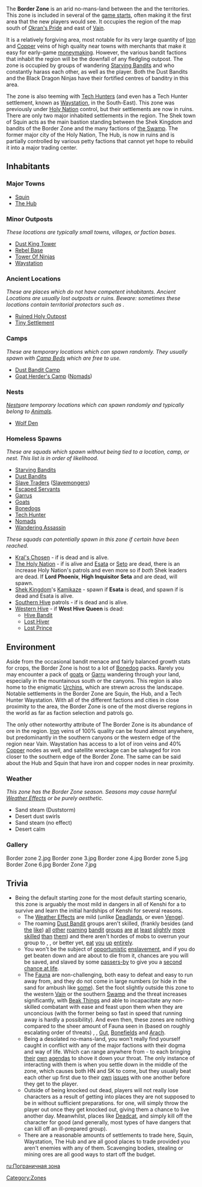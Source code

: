 The **Border Zone** is an arid no-mans-land between the [](01%20-%20Projects%20&%20Wikis/Kenshi/Kenshi%20Wiki/Kenshi%20Wiki%20Template/Shek_Kingdom.md) and the [](Holy_Nation.md) territories. This zone is included in
several of the [game starts](Game_Starts.md "wikilink"), often making it
the first area that the new players would see. It occupies the region of
the map south of [Okran's Pride](Okran's_Pride.md "wikilink") and east of
[Vain](Vain.md "wikilink").

It is a relatively forgiving area, most notable for its very large
quantity of [Iron](Raw_Iron.md "wikilink") and [Copper](Copper.md "wikilink")
veins of high quality near towns with merchants that make it easy for
early-game [moneymaking](Money_Making_Strategies.md "wikilink"). However,
the various bandit factions that inhabit the region will be the downfall
of any fledgling outpost. The zone is occupied by groups of wandering
[Starving Bandits](Starving_Bandits.md "wikilink") and [](Dust_Bandits.md) who constantly harass each other, as
well as the player. Both the Dust Bandits and the Black Dragon Ninjas
have their fortified centres of banditry in this area.

The zone is also teeming with [Tech Hunters](01%20-%20Projects%20&%20Wikis/Kenshi/Kenshi%20Wiki/Kenshi%20Wiki%20Template/Tech_Hunters.md "wikilink")
(and even has a Tech Hunter settlement, known as
[Waystation](Waystation_(Border_Zone).md "wikilink"), in the South-East).
This zone was previously under [Holy Nation](01%20-%20Projects%20&%20Wikis/Kenshi/Kenshi%20Wiki/Kenshi%20Wiki%20Template/The_Holy_Nation.md "wikilink")
control, but their settlements are now in ruins. There are only two
major inhabited settlements in the region. The Shek town of Squin acts
as the main bastion standing between the Shek Kingdom and bandits of the
Border Zone and the many factions of [the Swamp](The_Swamp.md "wikilink").
The former major city of the Holy Nation, The Hub, is now in ruins and
is partially controlled by various petty factions that cannot yet hope
to rebuild it into a major trading center.

## Inhabitants

### Major Towns

- [Squin](Squin.md "wikilink")
- [The Hub](The_Hub.md "wikilink")

### Minor Outposts

*These locations are typically small towns, villages, or faction bases.*

- [Dust King Tower](Dust_King_Tower.md "wikilink")
- [Rebel Base](Rebel_Base.md "wikilink")
- [Tower Of Ninjas](Tower_Of_Ninjas.md "wikilink")
- [Waystation](Waystation_(Border_Zone).md "wikilink")

### Ancient Locations

*These are places which do not have competent inhabitants. Ancient
Locations are usually lost outposts or ruins. Beware: sometimes these
locations contain territorial protectors such as [](Security_Spider.md).*

- [Ruined Holy Outpost](Ruined_Holy_Outpost.md "wikilink")
- [Tiny Settlement](Tiny_Settlement.md "wikilink")

### Camps

*These are temporary locations which can spawn randomly. They usually
spawn with [Camp Beds](Camp_Bed.md "wikilink") which are free to use.*

- [Dust Bandit Camp](Dust_Bandit_Camp.md "wikilink")
- [Goat Herder's Camp](Goat_Herder's_Camp.md "wikilink")
  ([Nomads](Nomads.md "wikilink"))

### Nests

[*Nests*](Nest.md "wikilink")*are temporary locations which can spawn
randomly and typically belong to [Animals](Fauna.md "wikilink").*

- [Wolf Den](Wolf_Den.md "wikilink")

### Homeless Spawns

*These are squads which spawn without being tied to a location, camp, or
nest. This list is in order of likelihood.*

- [Starving Bandits](Starving_Bandits.md "wikilink")
- [Dust Bandits](Dust_Bandits.md "wikilink")
- [Slave Traders](01%20-%20Projects%20&%20Wikis/Kenshi/Kenshi%20Wiki/Kenshi%20Wiki%20Template/Slave_Traders.md "wikilink")
  ([Slavemongers](Slavemonger.md "wikilink"))
- [Escaped Servants](Escaped_Servant.md "wikilink")
- [Garrus](Garru.md "wikilink")
- [Goats](Goat.md "wikilink")
- [Bonedogs](Bonedog.md "wikilink")
- [Tech Hunter](01%20-%20Projects%20&%20Wikis/Kenshi/Kenshi%20Wiki/Kenshi%20Wiki%20Template/Tech_Hunters.md "wikilink")
- [Nomads](Nomads.md "wikilink")
- [Wandering Assassin](Wandering_Assassin.md "wikilink")

*These squads can potentially spawn in this zone if certain [](World_States.md) have been reached.*

- [Kral's Chosen](02%20-%20Projects%20&%20Wikis/Kenshi/Kenshi%20Wiki/Kenshi%20Wiki%20Template/Kral's_Chosen.md "wikilink") - if [](High_Inquisitor_Seta.md) is dead and [](Flying_Bull.md) is alive.
- [The Holy Nation](01%20-%20Projects%20&%20Wikis/Kenshi/Kenshi%20Wiki/Kenshi%20Wiki%20Template/The_Holy_Nation.md "wikilink") - if [](Holy_Lord_Phoenix.md) is alive and
  [Esata](Esata_the_Stone_Golem.md "wikilink") or [Seto](Seto.md "wikilink")
  are dead, there is an increase Holy Nation's patrols and even more so
  if *both* Shek leaders are dead. If **Lord Phoenix**, **High
  Inquisitor Seta** and [](High_Inquisitor_Valtena.md) are dead, [](Strayed_Paladin.md) will spawn.
- [Shek Kingdom](01%20-%20Projects%20&%20Wikis/Kenshi/Kenshi%20Wiki/Kenshi%20Wiki%20Template/Shek_Kingdom.md "wikilink")'s
  [Kamikaze](Kamikaze.md "wikilink") - spawn if **Esata** is dead, [](Hundred_Guardian.md) and [](Shek_Warrior.md) spawn if [](High_Inquisitor_Seta.md) is dead and Esata is alive.
- [Southern Hive](02%20-%20Projects%20&%20Wikis/Kenshi/Kenshi%20Wiki/Kenshi%20Wiki%20Template/Southern_Hive.md "wikilink") patrols - if [](Hive_Queen.md) is dead and [](Queen_of_the_South.md) is alive.
- [Western Hive](Western_Hive.md "wikilink") - if **West Hive Queen** is
  dead:
  - [Hive Bandit](Hive_Bandit.md "wikilink")
  - [Lost Hiver](Lost_Hiver.md "wikilink")
  - [Lost Prince](Lost_Prince.md "wikilink")

## Environment

Aside from the occasional bandit menace and fairly balanced growth stats
for crops, the Border Zone is host to a lot of
[Bonedog](Bonedog.md "wikilink") packs. Rarely you may encounter a pack of
[goats](Goat.md "wikilink") or [Garru](Garru.md "wikilink") wandering through
your land, especially in the mountainous south or the canyons. This
region is also home to the enigmatic [Urchins](Urchin.md "wikilink"), which
are strewn across the landscape. Notable settlements in the Border Zone
are Squin, the Hub, and a Tech Hunter Waystation. With all of the
different factions and cities in close proximity to the area, the Border
Zone is one of the most diverse regions in the world as far as faction
selection and patrols go.

The only other noteworthy attribute of The Border Zone is its abundance
of ore in the region. [Iron](Raw_Iron.md "wikilink") veins of 100% quality
can be found almost anywhere, but predominantly in the southern canyons
or the western edge of the region near Vain. Waystation has access to a
lot of iron veins and 40% [Copper](Copper.md "wikilink") nodes as well, and
satellite wreckage can be salvaged for iron closer to the southern edge
of the Border Zone. The same can be said about the Hub and Squin that
have iron and copper nodes in near proximity.

### Weather

*This zone has the Border Zone season. Seasons may cause harmful
[Weather Effects](Weather_Effects.md "wikilink") or be purely aesthetic.*

- Sand steam (Duststorm)
- Desert dust swirls
- Sand steam (no effect)
- Desert calm

### Gallery

Border zone 2.jpg Border zone 3.jpg Border zone 4.jpg Border zone 5.jpg
Border Zone 6.jpg Border Zone 7.jpg

## Trivia

- Being the default starting zone for the most default starting
  scenario, this zone is arguably the most mild in dangers in all of
  Kenshi for a [](Nameless.md) to survive and learn the initial
  hardships of Kenshi for several reasons.
  - The [Weather Effects](Weather_Effects.md "wikilink") are mild (unlike
    [Deadlands](Deadlands.md "wikilink"), [](The_Black_Desert.md) or even
    [Venge](Venge.md "wikilink")).
  - The roaming [Dust Bandit](Dust_Bandit.md "wikilink") groups aren't
    skilled, (frankly besides [](Starving_Bandits.md) (and
    [the](Rebel_Farmers.md "wikilink") [like](Starving_Vagrant.md "wikilink"))
    [all](Sand_Ninjas.md "wikilink") [other](Bloodraiders.md "wikilink")
    [roaming](Swamp_Ninjas.md "wikilink")
    [bandit](Grass_Pirates.md "wikilink")
    [groups](Black_Desert_Ninjas.md "wikilink")
    [are](01%20-%20Projects%20&%20Wikis/Kenshi/Kenshi%20Wiki/Kenshi%20Wiki%20Template/Berserkers.md "wikilink") [at](02%20-%20Projects%20&%20Wikis/Kenshi/Kenshi%20Wiki/Kenshi%20Wiki%20Template/Kral's_Chosen.md "wikilink")
    [least](01%20-%20Projects%20&%20Wikis/Kenshi/Kenshi%20Wiki/Kenshi%20Wiki%20Template/Band_of_Bones.md "wikilink") [slightly](Scavengers.md "wikilink")
    [more](Red_Sabres.md "wikilink") [skilled](01%20-%20Projects%20&%20Wikis/Kenshi/Kenshi%20Wiki/Kenshi%20Wiki%20Template/Crab_Raiders.md "wikilink")
    [than](Skin_Bandits.md "wikilink") [them](Skeleton_Bandits.md "wikilink"))
    and there aren't hordes of mobs to overrun your group to [](Fishman_Island.md), [](Skinner's_Roam.md), or better yet,
    [eat](Fog_Islands.md "wikilink") [you](Cannibal_Plains.md "wikilink")
    [up](Darkfinger.md "wikilink") [entirely](Royal_Valley.md "wikilink").
  - You won't be the subject of [opportunistic](Manhunters.md "wikilink")
    [enslavement](Slave_Hunters.md "wikilink"), and if you do get beaten
    down and are about to die from it, chances are you will be saved,
    and slaved by some [passers-by](Slavemonger.md "wikilink") to give you
    a [second chance at life](Slavery.md "wikilink").
  - The [Fauna](Fauna.md "wikilink") are non-challenging, both easy to
    defeat and easy to run away from, and they do not come in large
    numbers (or hide in the sand for ambush like
    [some](Skimmer.md "wikilink")). Set the foot slightly outside this zone
    to the western [Vain](Vain.md "wikilink") or the southern
    [Swamp](The_Swamp.md "wikilink") and the threat increases
    significantly, with [Beak Things](Beak_Thing.md "wikilink") and [](Blood_Spider.md) able to incapacitate any
    non-skilled combatant with ease and feast upon them when they are
    unconcious (with the former being so fast in speed that running away
    is hardly a possibility). And even then, these zones are nothing
    compared to the sheer amount of Fauna seen in (based on roughly
    escalating order of threats) [](Leviathan_Coast.md), [](The_Unwanted_Zone.md), [Gut](Gut.md "wikilink"),
    [Bonefields](Bonefields.md "wikilink") and [Arach](Arach.md "wikilink").
  - Being a desolated no-mans-land, you won't really find yourself
    caught in conflict with any of the major factions with their dogma
    and way of life. Which can range anywhere from [](01%20-%20Projects%20&%20Wikis/Kenshi/Kenshi%20Wiki/Kenshi%20Wiki%20Template/The_Holy_Nation.md) - [](01%20-%20Projects%20&%20Wikis/Kenshi/Kenshi%20Wiki/Kenshi%20Wiki%20Template/United_Cities.md) to [](01%20-%20Projects%20&%20Wikis/Kenshi/Kenshi%20Wiki/Kenshi%20Wiki%20Template/Shek_Kingdom.md) each
    bringing [their](Prayer_Day.md "wikilink")
    [own](Tax_Collector.md "wikilink") [agendas](Tribute_Round.md "wikilink")
    to shove it down your throat. The only instance of interacting with
    them is when you settle down in the middle of the zone, which causes
    both HN and SK to come, but they usually beat each other up first
    due to their [own](The_Holy_Crusade.md "wikilink")
    [issues](King_Shager's_Reign.md "wikilink") with one another before
    they get to the player.
  - Outside of being knocked out dead, players will not really lose
    characters as a result of getting into places they are not supposed
    to be in without sufficient preparations. [](Dust_King_Tower.md) for one, will simply throw the
    player out once they get knocked out, giving them a chance to live
    another day. Meanwhilst, places like
    [Deadcat](Cannibal_Capital.md "wikilink"), [](Horrible_Ruin.md) and [](Preacher_Cult.md) simply kill off the character for
    good (and generally, most types of [](Ancient_Ruins.md) have dangers that can kill off an
    ill-prepared group).
  - There are a reasonable amounts of settlements to trade here, Squin,
    Waystation, The Hub and [](Rebel_Base.md) are all good places to trade provided
    you aren't enemies with any of them. Scavenging bodies, stealing or
    mining ores are all good ways to start off the budget.

[ru:Пограничная зона](ru:Пограничная_зона "wikilink")

[Category:Zones](Category:Zones "wikilink")